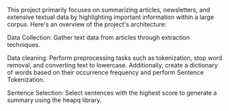 This project primarily focuses on summarizing articles, newsletters, and extensive textual data by highlighting important information within a large corpus. Here's an overview of the project's architecture:

Data Collection: Gather text data from articles through extraction techniques.

Data cleaning: Perform preprocessing tasks such as tokenization, stop word removal, and converting text to lowercase. Additionally, create a dictionary of words based on their occurrence frequency and perform Sentence Tokenization.

Sentence Selection: Select sentences with the highest score to generate a summary using the heapq library.
